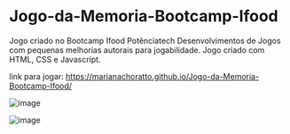 # Jogo-da-Memoria-Bootcamp-Ifood

Jogo criado no Bootcamp Ifood Potênciatech Desenvolvimentos de Jogos com pequenas melhorias autorais para jogabilidade. 
Jogo criado com HTML, CSS e Javascript.

link para jogar:  https://marianachoratto.github.io/Jogo-da-Memoria-Bootcamp-Ifood/

![image](https://github.com/marianachoratto/Jogo-da-Memoria-Bootcamp-Ifood/assets/146736051/9ba749fc-b922-45f8-ad2c-d014d1e808d3)

![image](https://github.com/marianachoratto/Jogo-da-Memoria-Bootcamp-Ifood/assets/146736051/7f5829ae-4621-4713-ab52-567714033c5c)

